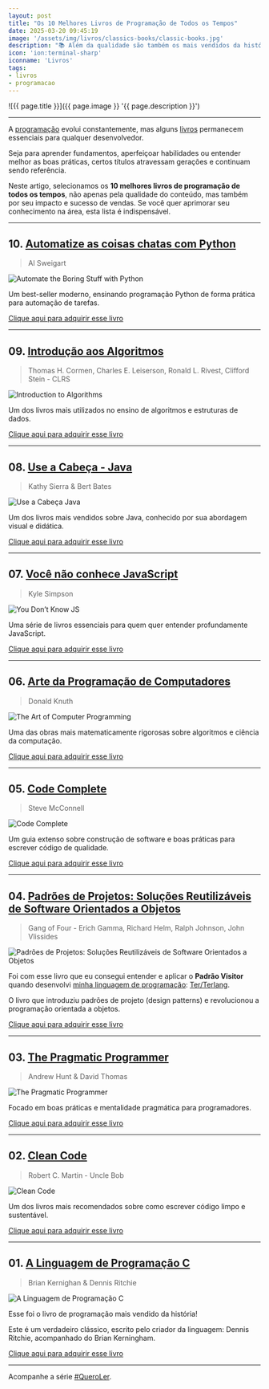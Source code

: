 ```yaml
---
layout: post
title: "Os 10 Melhores Livros de Programação de Todos os Tempos"
date: 2025-03-20 09:45:19
image: '/assets/img/livros/classics-books/classic-books.jpg'
description: "📚 Além da qualidade são também os mais vendidos da história."
icon: 'ion:terminal-sharp'
iconname: 'Livros'
tags:
- livros
- programacao
---
```


![{{ page.title }}]({{ page.image }} '{{ page.description }}')

---

A [programação](https://terminalroot.com.br/tags#programacao) evolui constantemente, mas alguns [livros](https://terminalroot.com.br/tags#livros) permanecem essenciais para qualquer desenvolvedor. 

Seja para aprender fundamentos, aperfeiçoar habilidades ou entender melhor as boas práticas, certos títulos atravessam gerações e continuam sendo referência. 

Neste artigo, selecionamos os **10 melhores livros de programação de todos os tempos**, não apenas pela qualidade do conteúdo, mas também por seu impacto e sucesso de vendas. Se você quer aprimorar seu conhecimento na área, esta lista é indispensável.

---

## 10. [Automatize as coisas chatas com Python](https://amzn.to/4ibyrjb)
> Al Sweigart

![Automate the Boring Stuff with Python](/assets/img/livros/classics-books/10.jpg) 

Um best-seller moderno, ensinando programação Python de forma prática para automação de tarefas.

<a href="https://amzn.to/4ibyrjb" class="btn btn-primary btn-lg">Clique aqui para adquirir esse livro</a>

---

## 09. [Introdução aos Algoritmos](https://amzn.to/4kRHkAi)
> Thomas H. Cormen, Charles E. Leiserson, Ronald L. Rivest, Clifford Stein - CLRS

![Introduction to Algorithms](/assets/img/livros/classics-books/09.jpg) 

Um dos livros mais utilizados no ensino de algoritmos e estruturas de dados.

<a href="https://amzn.to/4kRHkAi" class="btn btn-warning btn-lg">Clique aqui para adquirir esse livro</a>

---

## 08. [Use a Cabeça - Java](https://amzn.to/4ibwx21)
> Kathy Sierra & Bert Bates

![Use a Cabeça Java](/assets/img/livros/classics-books/08.jpg) 

Um dos livros mais vendidos sobre Java, conhecido por sua abordagem visual e didática.

<a href="https://amzn.to/4ibwx21" class="btn btn-danger btn-lg">Clique aqui para adquirir esse livro</a>

---

## 07. [Você não conhece JavaScript](https://amzn.to/4iDrnf2)
> Kyle Simpson

![You Don’t Know JS](/assets/img/livros/classics-books/07.jpg) 

Uma série de livros essenciais para quem quer entender profundamente JavaScript.

<a href="https://amzn.to/4iDrnf2" class="btn btn-custom btn-lg">Clique aqui para adquirir esse livro</a>

---

## 06. [Arte da Programação de Computadores](https://amzn.to/4iBOtTh)
> Donald Knuth

![The Art of Computer Programming](/assets/img/livros/classics-books/06.jpg) 

Uma das obras mais matematicamente rigorosas sobre algoritmos e ciência da computação.

<a href="https://amzn.to/4iBOtTh" class="btn btn-danger btn-lg">Clique aqui para adquirir esse livro</a>

---

## 05. [Code Complete](https://amzn.to/4ilORpe)
> Steve McConnell

![Code Complete](/assets/img/livros/classics-books/05.jpg) 

Um guia extenso sobre construção de software e boas práticas para escrever código de qualidade.

<a href="https://amzn.to/4ilORpe" class="btn btn-info btn-lg">Clique aqui para adquirir esse livro</a>

---

## 04. [Padrões de Projetos: Soluções Reutilizáveis de Software Orientados a Objetos](https://amzn.to/41Jr4Zl)
> Gang of Four - Erich Gamma, Richard Helm, Ralph Johnson, John Vlissides

![Padrões de Projetos: Soluções Reutilizáveis de Software Orientados a Objetos](/assets/img/livros/classics-books/04.jpg) 

Foi com esse livro que eu consegui entender e aplicar o **Padrão Visitor** quando desenvolvi [minha linguagem de programação](https://terminalroot.com.br/mylang): [Ter/Terlang](https://terminalroot.com.br/2024/11/criei-minha-propria-linguagem-de-programacao.html).

O livro que introduziu padrões de projeto (design patterns) e revolucionou a programação orientada a objetos.

<a href="https://amzn.to/41Jr4Zl" class="btn btn-success btn-lg">Clique aqui para adquirir esse livro</a>

---

## 03. [The Pragmatic Programmer](https://amzn.to/4kCCKWr)
> Andrew Hunt & David Thomas

![The Pragmatic Programmer](/assets/img/livros/classics-books/03.jpg) 

Focado em boas práticas e mentalidade pragmática para programadores.

<a href="https://amzn.to/4kCCKWr" class="btn btn-danger btn-lg">Clique aqui para adquirir esse livro</a>

---

## 02. [Clean Code](https://amzn.to/4bEzu8V)
> Robert C. Martin - Uncle Bob

![Clean Code](/assets/img/livros/classics-books/02.jpg) 

Um dos livros mais recomendados sobre como escrever código limpo e sustentável.

<a href="https://amzn.to/4bEzu8V" class="btn btn-primary btn-lg">Clique aqui para adquirir esse livro</a>

---

## 01. [A Linguagem de Programação C](https://amzn.to/4kCAiPJ)
> Brian Kernighan & Dennis Ritchie

![A Linguagem de Programação C](/assets/img/livros/classics-books/01.jpg) 

Esse foi o livro de programação mais vendido da história! 

Este é um verdadeiro clássico, escrito pelo criador da linguagem: Dennis Ritchie, acompanhado do Brian Kerningham. 

<a href="https://amzn.to/4kCAiPJ" class="btn btn-warning btn-lg">Clique aqui para adquirir esse livro</a>

---

Acompanhe a série [#QueroLer](https://terminalroot.com.br/tags#livros).


